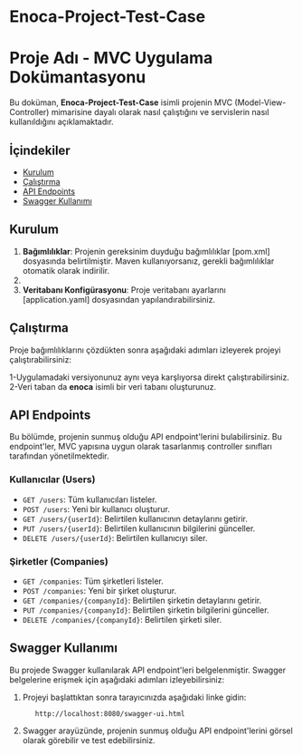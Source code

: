 # Enoca-Project-Test-Case

# Proje Adı - MVC Uygulama Dokümantasyonu

Bu doküman, **Enoca-Project-Test-Case** isimli projenin MVC (Model-View-Controller) mimarisine dayalı olarak nasıl çalıştığını ve servislerin nasıl kullanıldığını açıklamaktadır.

## İçindekiler

- [Kurulum](#kurulum)
- [Çalıştırma](#çalıştırma)
- [API Endpoints](#api-endpoints)
- [Swagger Kullanımı](#swagger-kullanımı)

## Kurulum

1. **Bağımlılıklar**: Projenin gereksinim duyduğu bağımlılıklar [pom.xml] dosyasında belirtilmiştir. Maven kullanıyorsanız, gerekli bağımlılıklar otomatik olarak indirilir.
2. 
3. **Veritabanı Konfigürasyonu**: Proje veritabanı ayarlarını [application.yaml] dosyasından yapılandırabilirsiniz.

## Çalıştırma

Proje bağımlılıklarını çözdükten sonra aşağıdaki adımları izleyerek projeyi çalıştırabilirsiniz:

1-Uygulamadaki versiyonunuz aynı veya karşlıyorsa direkt çalıştırabilirsiniz.
2-Veri taban da **enoca** isimli bir veri tabanı oluşturunuz.


## API Endpoints

Bu bölümde, projenin sunmuş olduğu API endpoint'lerini bulabilirsiniz. Bu endpoint'ler, MVC yapısına uygun olarak tasarlanmış controller sınıfları tarafından yönetilmektedir.

### Kullanıcılar (Users)

- `GET /users`: Tüm kullanıcıları listeler.
- `POST /users`: Yeni bir kullanıcı oluşturur.
- `GET /users/{userId}`: Belirtilen kullanıcının detaylarını getirir.
- `PUT /users/{userId}`: Belirtilen kullanıcının bilgilerini günceller.
- `DELETE /users/{userId}`: Belirtilen kullanıcıyı siler.

### Şirketler (Companies)

- `GET /companies`: Tüm şirketleri listeler.
- `POST /companies`: Yeni bir şirket oluşturur.
- `GET /companies/{companyId}`: Belirtilen şirketin detaylarını getirir.
- `PUT /companies/{companyId}`: Belirtilen şirketin bilgilerini günceller.
- `DELETE /companies/{companyId}`: Belirtilen şirketi siler.

## Swagger Kullanımı

Bu projede Swagger kullanılarak API endpoint'leri belgelenmiştir. Swagger belgelerine erişmek için aşağıdaki adımları izleyebilirsiniz:

1. Projeyi başlattıktan sonra tarayıcınızda aşağıdaki linke gidin:

          http://localhost:8080/swagger-ui.html

2. Swagger arayüzünde, projenin sunmuş olduğu API endpoint'lerini görsel olarak görebilir ve test edebilirsiniz.


